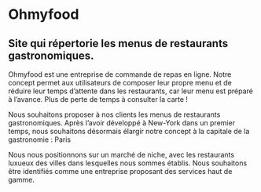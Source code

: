 # Ohmyfood
## Site qui répertorie les menus de restaurants gastronomiques.

Ohmyfood est une entreprise de commande de repas en ligne. Notre concept permet aux
 utilisateurs de composer leur propre menu et de réduire leur temps d’attente dans les
 restaurants, car leur menu est préparé à l’avance. Plus de perte de temps à consulter la
 carte !

 Nous souhaitons proposer à nos clients les menus de restaurants gastronomiques. Après
 l’avoir développé à New-York dans un premier temps, nous souhaitons désormais élargir
 notre concept à la capitale de la gastronomie : Paris

 Nous nous positionnons sur un marché de niche, avec les restaurants luxueux des villes
 dans lesquelles nous sommes établis. Nous souhaitons être identifiés comme une
 entreprise proposant des services haut de gamme.
 
